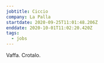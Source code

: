 ```yaml
---
jobtitle: Ciccio
company: La Palla
startdate: 2020-09-25T11:01:48.206Z
enddate: 2020-10-01T11:02:20.420Z
tags:
  - jobs
---
```

Vaffa. Crotalo.